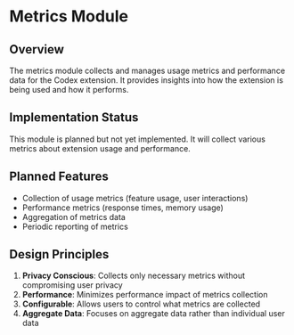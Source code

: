 # Metrics Module

## Overview

The metrics module collects and manages usage metrics and performance data for the Codex extension. It provides insights into how the extension is being used and how it performs.

## Implementation Status

This module is planned but not yet implemented. It will collect various metrics about extension usage and performance.

## Planned Features

- Collection of usage metrics (feature usage, user interactions)
- Performance metrics (response times, memory usage)
- Aggregation of metrics data
- Periodic reporting of metrics

## Design Principles

1. **Privacy Conscious**: Collects only necessary metrics without compromising user privacy
2. **Performance**: Minimizes performance impact of metrics collection
3. **Configurable**: Allows users to control what metrics are collected
4. **Aggregate Data**: Focuses on aggregate data rather than individual user data
